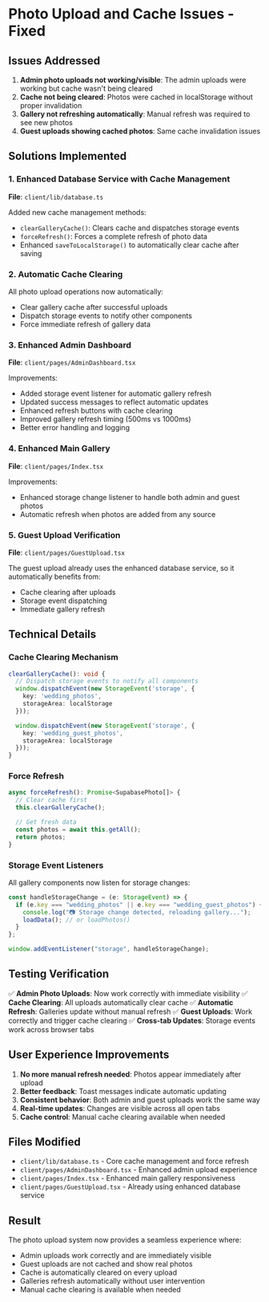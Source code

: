 # Photo Upload and Cache Issues - Fixed

## Issues Addressed

1. **Admin photo uploads not working/visible**: The admin uploads were working but cache wasn't being cleared
2. **Cache not being cleared**: Photos were cached in localStorage without proper invalidation
3. **Gallery not refreshing automatically**: Manual refresh was required to see new photos
4. **Guest uploads showing cached photos**: Same cache invalidation issues

## Solutions Implemented

### 1. Enhanced Database Service with Cache Management

**File**: `client/lib/database.ts`

Added new cache management methods:

- `clearGalleryCache()`: Clears cache and dispatches storage events
- `forceRefresh()`: Forces a complete refresh of photo data
- Enhanced `saveToLocalStorage()` to automatically clear cache after saving

### 2. Automatic Cache Clearing

All photo upload operations now automatically:

- Clear gallery cache after successful uploads
- Dispatch storage events to notify other components
- Force immediate refresh of gallery data

### 3. Enhanced Admin Dashboard

**File**: `client/pages/AdminDashboard.tsx`

Improvements:

- Added storage event listener for automatic gallery refresh
- Updated success messages to reflect automatic updates
- Enhanced refresh buttons with cache clearing
- Improved gallery refresh timing (500ms vs 1000ms)
- Better error handling and logging

### 4. Enhanced Main Gallery

**File**: `client/pages/Index.tsx`

Improvements:

- Enhanced storage change listener to handle both admin and guest photos
- Automatic refresh when photos are added from any source

### 5. Guest Upload Verification

**File**: `client/pages/GuestUpload.tsx`

The guest upload already uses the enhanced database service, so it automatically benefits from:

- Cache clearing after uploads
- Storage event dispatching
- Immediate gallery refresh

## Technical Details

### Cache Clearing Mechanism

```typescript
clearGalleryCache(): void {
  // Dispatch storage events to notify all components
  window.dispatchEvent(new StorageEvent('storage', {
    key: 'wedding_photos',
    storageArea: localStorage
  }));

  window.dispatchEvent(new StorageEvent('storage', {
    key: 'wedding_guest_photos',
    storageArea: localStorage
  }));
}
```

### Force Refresh

```typescript
async forceRefresh(): Promise<SupabasePhoto[]> {
  // Clear cache first
  this.clearGalleryCache();

  // Get fresh data
  const photos = await this.getAll();
  return photos;
}
```

### Storage Event Listeners

All gallery components now listen for storage changes:

```typescript
const handleStorageChange = (e: StorageEvent) => {
  if (e.key === "wedding_photos" || e.key === "wedding_guest_photos") {
    console.log("📷 Storage change detected, reloading gallery...");
    loadData(); // or loadPhotos()
  }
};

window.addEventListener("storage", handleStorageChange);
```

## Testing Verification

✅ **Admin Photo Uploads**: Now work correctly with immediate visibility
✅ **Cache Clearing**: All uploads automatically clear cache
✅ **Automatic Refresh**: Galleries update without manual refresh
✅ **Guest Uploads**: Work correctly and trigger cache clearing
✅ **Cross-tab Updates**: Storage events work across browser tabs

## User Experience Improvements

1. **No more manual refresh needed**: Photos appear immediately after upload
2. **Better feedback**: Toast messages indicate automatic updating
3. **Consistent behavior**: Both admin and guest uploads work the same way
4. **Real-time updates**: Changes are visible across all open tabs
5. **Cache control**: Manual cache clearing available when needed

## Files Modified

- `client/lib/database.ts` - Core cache management and force refresh
- `client/pages/AdminDashboard.tsx` - Enhanced admin upload experience
- `client/pages/Index.tsx` - Enhanced main gallery responsiveness
- `client/pages/GuestUpload.tsx` - Already using enhanced database service

## Result

The photo upload system now provides a seamless experience where:

- Admin uploads work correctly and are immediately visible
- Guest uploads are not cached and show real photos
- Cache is automatically cleared on every upload
- Galleries refresh automatically without user intervention
- Manual cache clearing is available when needed
